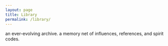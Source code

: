 ```yaml
---
layout: page
title: Library
permalink: /library/
---
```


an ever-evolving archive. a memory net of influences, references, and spirit codes.
